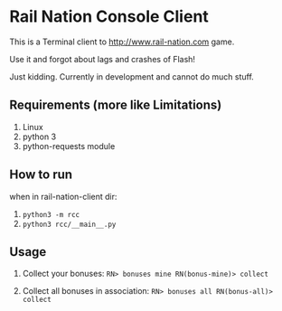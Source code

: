 Rail Nation Console Client
==========================

This is a Terminal client to http://www.rail-nation.com game.

Use it and forgot about lags and crashes of Flash!

Just kidding. Currently in development and cannot do much stuff.

Requirements (more like Limitations)
--------------------------
1. Linux
2. python 3
3. python-requests module

How to run
-----------
when in rail-nation-client dir:

1. `python3 -m rcc`
2. `python3 rcc/__main__.py`

Usage
------

1. Collect your bonuses:
`RN> bonuses mine
RN(bonus-mine)> collect`

2. Collect all bonuses in association:
`RN> bonuses all
RN(bonus-all)> collect`